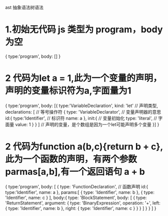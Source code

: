 ast 抽象语法树语法

# 1.初始无代码 js 类型为 program，body 为空

{
type:'program',
body: []
}

# 2 代码为let a = 1,此为一个变量的声明，声明的变量标识符为a,字面量为1

{
type:'program',
body: [{
    type:'VariableDeclaration',
    kind: 'let' // 声明类型,
    declarations: [ // 等号操作符
        {
            type: 'VariableDeclarator', // 变量声明器的意思
            id:{
                type:'Identifier', // 标识符
                name: a 
            },
            init:{ // 变量初始化
                type: 'literal', // 字面量
                value: 1
            }
        }
    ] // 声明的变量，是个数组是因为一个let可能声明多个变量
}]
}

# 2 代码为function a(b,c){return b + c},此为一个函数的声明，有两个参数parmas[a,b],有一个返回语句 a + b
{
    type:'program',
    body: [
        {
            type: 'FunctionDeclaration', // 函数声明
            id:{
                type:'Identifier',
                name: a
            },
            params:[
                {
                    type: 'Identifier',
                    name: b
                },
                {
                    type: 'Identifier',
                    name: c
                }
            ],
            body:{
                type: 'BlockStatement',
                body: [
                    {
                        type: 'ReturnStatement',
                        argument: {
                            type: 'BinaryExpression',
                            operation: '+',
                            left: {
                                type: 'Identifier',
                                name: b
                            },
                            right: {
                                type: 'Identifier',
                                name: c
                            }
                        }
                    }
                ]
            }
        }
    ]
}
